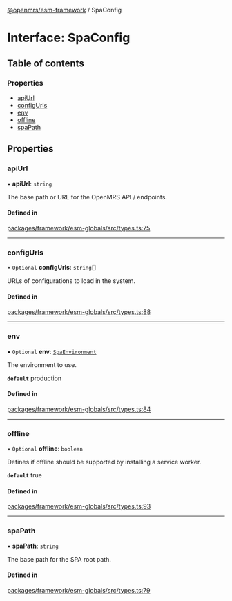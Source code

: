 [@openmrs/esm-framework](../API.md) / SpaConfig

# Interface: SpaConfig

## Table of contents

### Properties

- [apiUrl](SpaConfig.md#apiurl)
- [configUrls](SpaConfig.md#configurls)
- [env](SpaConfig.md#env)
- [offline](SpaConfig.md#offline)
- [spaPath](SpaConfig.md#spapath)

## Properties

### apiUrl

• **apiUrl**: `string`

The base path or URL for the OpenMRS API / endpoints.

#### Defined in

[packages/framework/esm-globals/src/types.ts:75](https://github.com/openmrs/openmrs-esm-core/blob/main/packages/framework/esm-globals/src/types.ts#L75)

___

### configUrls

• `Optional` **configUrls**: `string`[]

URLs of configurations to load in the system.

#### Defined in

[packages/framework/esm-globals/src/types.ts:88](https://github.com/openmrs/openmrs-esm-core/blob/main/packages/framework/esm-globals/src/types.ts#L88)

___

### env

• `Optional` **env**: [`SpaEnvironment`](../API.md#spaenvironment)

The environment to use.

**`default`** production

#### Defined in

[packages/framework/esm-globals/src/types.ts:84](https://github.com/openmrs/openmrs-esm-core/blob/main/packages/framework/esm-globals/src/types.ts#L84)

___

### offline

• `Optional` **offline**: `boolean`

Defines if offline should be supported by installing a service worker.

**`default`** true

#### Defined in

[packages/framework/esm-globals/src/types.ts:93](https://github.com/openmrs/openmrs-esm-core/blob/main/packages/framework/esm-globals/src/types.ts#L93)

___

### spaPath

• **spaPath**: `string`

The base path for the SPA root path.

#### Defined in

[packages/framework/esm-globals/src/types.ts:79](https://github.com/openmrs/openmrs-esm-core/blob/main/packages/framework/esm-globals/src/types.ts#L79)
